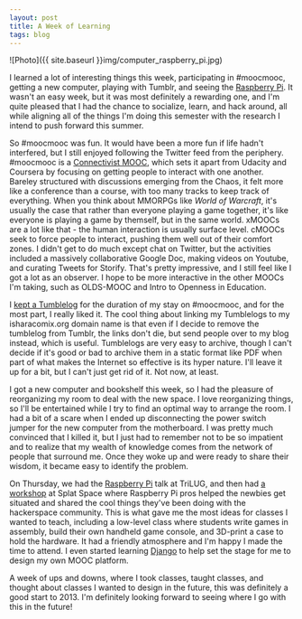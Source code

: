 ```yaml
---
layout: post
title: A Week of Learning
tags: blog
---
```


![Photo]({{ site.baseurl }}img/computer_raspberry_pi.jpg)


I learned a lot of interesting things this week, participating in #moocmooc, getting a new computer, playing with Tumblr, and seeing the <a href="http://www.raspberrypi.org/">Raspberry Pi</a>. It wasn't an easy week, but it was most definitely a rewarding one, and I'm quite pleased that I had the chance to socialize, learn, and hack around, all while aligning all of the things I'm doing this semester with the research I intend to push forward this summer.

So #moocmooc was fun. It would have been a more fun if life hadn't interfered, but I still enjoyed following the Twitter feed from the periphery. #moocmooc is a <a href="http://connectivistmoocs.org">Connectivist MOOC</a>, which sets it apart from Udacity and Coursera by focusing on getting people to interact with one another. Bareley structured with discussions emerging from the Chaos, it felt more like a conference than a course, with too many tracks to keep track of everything. When you think about MMORPGs like <em>World of Warcraft</em>, it's usually the case that rather than everyone playing a game together, it's like everyone is playing a game by themself, but in the same world. xMOOCs are a lot like that - the human interaction is usually surface level. cMOOCs seek to force people to interact, pushing them well out of their comfort zones. I didn't get to do much except chat on Twitter, but the activities included a massively collaborative Google Doc, making videos on Youtube, and curating Tweets for Storify. That's pretty impressive, and I still feel like I got a lot as an observer. I hope to be more interactive in the other MOOCs I'm taking, such as OLDS-MOOC and Intro to Openness in Education.

I <a href="http://moocmooc.isharacomix.org">kept a Tumblelog</a> for the duration of my stay on #moocmooc, and for the most part, I really liked it. The cool thing about linking my Tumblelogs to my isharacomix.org domain name is that even if I decide to remove the tumblelog from Tumblr, the links don't die, but send people over to my blog instead, which is useful. Tumblelogs are very easy to archive, though I can't decide if it's good or bad to archive them in a static format like PDF when part of what makes the Internet so effective is its hyper nature. I'll leave it up for a bit, but I can't just get rid of it. Not now, at least.

I got a new computer and bookshelf this week, so I had the pleasure of reorganizing my room to deal with the new space. I love reorganizing things, so I'll be entertained while I try to find an optimal way to arrange the room. I had a bit of a scare when I ended up disconnecting the power switch jumper for the new computer from the motherboard. I was pretty much convinced that I killed it, but I just had to remember not to be so impatient and to realize that my wealth of knowledge comes from the network of people that surround me. Once they woke up and were ready to share their wisdom, it became easy to identify the problem.

On Thursday, we had the <a href="http://trilug.org/2013-01-10/Raspberry_Pi">Raspberry Pi</a> talk at TriLUG, and then had <a href="http://trilug.org/2013-01-12/Raspberry_Pi">a workshop</a> at Splat Space where Raspberry Pi pros helped the newbies get situated and shared the cool things they've been doing with the hackerspace community. This is what gave me the most ideas for classes I wanted to teach, including a low-level class where students write games in assembly, build their own handheld game console, and 3D-print a case to hold the hardware. It had a friendly atmosphere and I'm happy I made the time to attend. I even started learning <a href="https://www.djangoproject.com/">Django</a> to help set the stage for me to design my own MOOC platform.

A week of ups and downs, where I took classes, taught classes, and thought about classes I wanted to design in the future, this was definitely a good start to 2013. I'm definitely looking forward to seeing where I go with this in the future!
